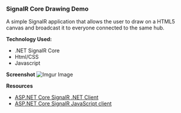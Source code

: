 ### SignalR Core Drawing Demo

A simple SignalR application that allows the user to draw on a HTML5 canvas and broadcast it to everyone connected to the same hub.

**Technology Used:**
- .NET SignalR Core
- Html/CSS
- Javascript

**Screenshot**
![Imgur Image](http://i.imgur.com/psExxVa.jpg)

**Resources**
- [ASP.NET Core SignalR .NET Client](https://docs.microsoft.com/en-us/aspnet/core/signalr/dotnet-client?view=aspnetcore-5.0&tabs=visual-studio "ASP.NET Core SignalR .NET Client") 
- [ASP.NET Core SignalR JavaScript client](https://docs.microsoft.com/en-us/aspnet/core/signalr/javascript-client?view=aspnetcore-5.0 "ASP.NET Core SignalR JavaScript client")